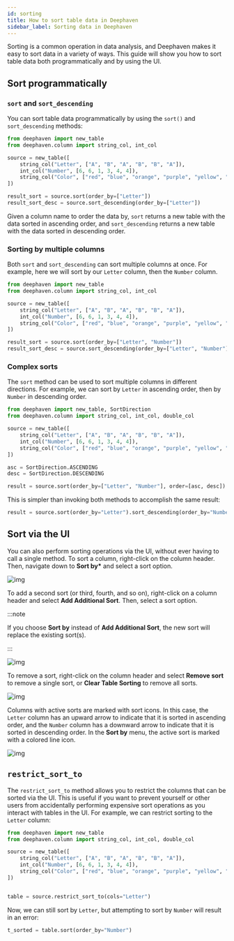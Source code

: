 ```yaml
---
id: sorting
title: How to sort table data in Deephaven
sidebar_label: Sorting data in Deephaven
---
```


Sorting is a common operation in data analysis, and Deephaven makes it easy to sort data in a variety of ways. This guide will show you how to sort table data both programmatically and by using the UI.

## Sort programmatically

### `sort` and `sort_descending`

You can sort table data programmatically by using the `sort()` and `sort_descending` methods:

```python order=result_sort,result_sort_desc
from deephaven import new_table
from deephaven.column import string_col, int_col

source = new_table([
    string_col("Letter", ["A", "B", "A", "B", "B", "A"]),
    int_col("Number", [6, 6, 1, 3, 4, 4]),
    string_col("Color", ["red", "blue", "orange", "purple", "yellow", "pink"])
])

result_sort = source.sort(order_by=["Letter"])
result_sort_desc = source.sort_descending(order_by=["Letter"])
```

Given a column name to order the data by, `sort` returns a new table with the data sorted in ascending order, and `sort_descending` returns a new table with the data sorted in descending order.

### Sorting by multiple columns

Both `sort` and `sort_descending` can sort multiple columns at once. For example, here we will sort by our `Letter` column, then the `Number` column.

```python order=result_sort,result_sort_desc
from deephaven import new_table
from deephaven.column import string_col, int_col

source = new_table([
    string_col("Letter", ["A", "B", "A", "B", "B", "A"]),
    int_col("Number", [6, 6, 1, 3, 4, 4]),
    string_col("Color", ["red", "blue", "orange", "purple", "yellow", "pink"])
])

result_sort = source.sort(order_by=["Letter", "Number"])
result_sort_desc = source.sort_descending(order_by=["Letter", "Number"])
```

### Complex sorts

The `sort` method can be used to sort multiple columns in different directions. For example, we can sort by `Letter` in ascending order, then by `Number` in descending order.

```python order=result
from deephaven import new_table, SortDirection
from deephaven.column import string_col, int_col, double_col

source = new_table([
    string_col("Letter", ["A", "B", "A", "B", "B", "A"]),
    int_col("Number", [6, 6, 1, 3, 4, 4]),
    string_col("Color", ["red", "blue", "orange", "purple", "yellow", "pink"])
])

asc = SortDirection.ASCENDING
desc = SortDirection.DESCENDING

result = source.sort(order_by=["Letter", "Number"], order=[asc, desc])
```

This is simpler than invoking both methods to accomplish the same result:

```python order=result
result = source.sort(order_by="Letter").sort_descending(order_by="Number")
```

## Sort via the UI

You can also perform sorting operations via the UI, without ever having to call a single method. To sort a column, right-click on the column header. Then, navigate down to **Sort by\*** and select a sort option.

![img](../assets/working-with-deephaven-tables/sort-by-ui.png)

To add a second sort (or third, fourth, and so on), right-click on a column header and select **Add Additional Sort**. Then, select a sort option.

:::note

If you choose **Sort by** instead of **Add Additional Sort**, the new sort will replace the existing sort(s).

:::

![img](../assets/working-with-deephaven-tables/addl-sort.png)

To remove a sort, right-click on the column header and select **Remove sort** to remove a single sort, or **Clear Table Sorting** to remove all sorts.

![img](../assets/working-with-deephaven-tables/rm-sort.png)

Columns with active sorts are marked with sort icons. In this case, the `Letter` column has an upward arrow to indicate that it is sorted in ascending order, and the `Number` column has a downward arrow to indicate that it is sorted in descending order. In the **Sort by** menu, the active sort is marked with a colored line icon.

![img](../assets/working-with-deephaven-tables/active-sorts.png)

## `restrict_sort_to`

The `restrict_sort_to` method allows you to restrict the columns that can be sorted via the UI. This is useful if you want to prevent yourself or other users from accidentally performing expensive sort operations as you interact with tables in the UI. For example, we can restrict sorting to the `Letter` column:

```python test-set=1 order=table
from deephaven import new_table
from deephaven.column import string_col, int_col, double_col

source = new_table([
    string_col("Letter", ["A", "B", "A", "B", "B", "A"]),
    int_col("Number", [6, 6, 1, 3, 4, 4]),
    string_col("Color", ["red", "blue", "orange", "purple", "yellow", "pink"])
])


table = source.restrict_sort_to(cols="Letter")
```

Now, we can still sort by `Letter`, but attempting to sort by `Number` will result in an error:

```python skip-test
t_sorted = table.sort(order_by="Number")
```
